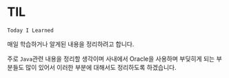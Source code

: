 # TIL
`Today I Learned`

매일 학습하거나 알게된 내용을 정리하려고 합니다.

주로 `Java`관련 내용을 정리할 생각이며 사내에서 Oracle을 사용하며 부딪히게 되는 부분들도 많이 있어서 이러한 부분에 대해서도 정리하도록 하겠습니다.